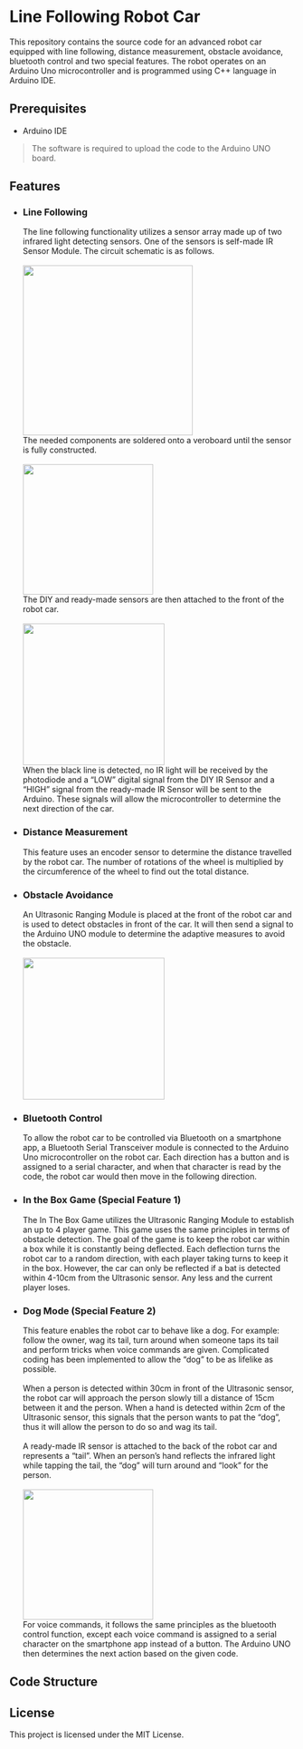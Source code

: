 # Line Following Robot Car
This repository contains the source code for an advanced robot car equipped with line following, distance measurement, obstacle avoidance, bluetooth control and two special features. The robot operates on an Arduino Uno microcontroller and is programmed using C++ language in Arduino IDE.
## Prerequisites
- Arduino IDE
> The software is required to upload the code to the Arduino UNO board.
## Features
- ### Line Following
  The line following functionality utilizes a sensor array made up of two infrared light detecting sensors. One of the sensors is self-made IR Sensor Module. The circuit schematic is as follows.
  <br><br><img src="https://github.com/julianganjs/line-following-robot-car/assets/127673790/9b11aa12-8c0a-420b-838f-621eb3569b2c" width="300vw"><br>
  The needed components are soldered onto a veroboard until the sensor is fully constructed.
  <br><br><img src="https://github.com/julianganjs/line-following-robot-car/assets/127673790/97e7a216-7181-49b0-9c4f-099ea2a875e2" width="230vw"><br>
  The DIY and ready-made sensors are then attached to the front of the robot car.
  <br><br><img src="https://github.com/julianganjs/line-following-robot-car/assets/127673790/9bf2f4a3-3cc1-4bda-8ebe-5c34e6694523" width="250vw"><br>
  When the black line is detected, no IR light will be received by the photodiode and a “LOW” digital signal from the DIY IR Sensor and a “HIGH” signal from the ready-made IR Sensor will be sent to the Arduino.   These signals will allow the microcontroller to determine the next direction of the car.
- ### Distance Measurement
  This feature uses an encoder sensor to determine the distance travelled by the robot car. The number of rotations of the wheel is multiplied by the circumference of the wheel to find out the total distance.
- ### Obstacle Avoidance
  An Ultrasonic Ranging Module is placed at the front of the robot car and is used to detect obstacles in front of the car. It will then send a signal to the Arduino UNO module to determine the adaptive measures to avoid the obstacle.
  <br><br><img src="https://github.com/julianganjs/line-following-robot-car/assets/127673790/dff6b199-4554-45f1-be25-118ba71215f0" width="250vw"><br>
- ### Bluetooth Control
  To allow the robot car to be controlled via Bluetooth on a smartphone app, a Bluetooth Serial Transceiver module is connected to the Arduino Uno microcontroller on the robot car. Each direction has a button and is assigned to a serial character, and when that character is read by the code, the robot car would then move in the following direction.
- ### In the Box Game (Special Feature 1)
  The In The Box Game utilizes the Ultrasonic Ranging Module to establish an up to 4 player game. This game uses the same principles in terms of obstacle detection. The goal of the game is to keep the robot car within a box while it is constantly being deflected. Each deflection turns the robot car to a random direction, with each player taking turns to keep it in the box. However, the car can only be reflected if a bat is detected within 4-10cm from the Ultrasonic sensor. Any less and the current player loses. 
- ### Dog Mode (Special Feature 2)
  This feature enables the robot car to behave like a dog. For example: follow the owner, wag its tail, turn around when someone taps its tail and perform tricks when voice commands are given. Complicated coding has been implemented to allow the “dog” to be as lifelike as possible.
  <br><br>When a person is detected within 30cm in front of the Ultrasonic sensor, the robot car will approach the person slowly till a distance of 15cm between it and the person. When a hand is detected within 2cm of the Ultrasonic sensor, this signals that the person wants to pat the “dog”, thus it will allow the person to do so and wag its tail.
  <br><br>A ready-made IR sensor is attached to the back of the robot car and represents a “tail”. When an person’s hand reflects the infrared light while tapping the tail, the “dog” will turn around and “look” for the person.
  <br><br><img src="https://github.com/julianganjs/line-following-robot-car/assets/127673790/12cc8be8-8c27-4366-a403-afe85f06a9a3" width="230vw"><br>
  For voice commands, it follows the same principles as the bluetooth control function, except each voice command is assigned to a serial character on the smartphone app instead of a button. The Arduino UNO then determines the next action based on the given code.
## Code Structure


## License
This project is licensed under the MIT License.
